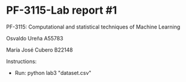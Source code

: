 # PF-3115-Lab report #1

PF-3115: Computational and statistical techniques of Machine Learning

Osvaldo Ureña  A55783

María José Cubero B22148

Instructions:

- Run: python lab3 "dataset.csv"
